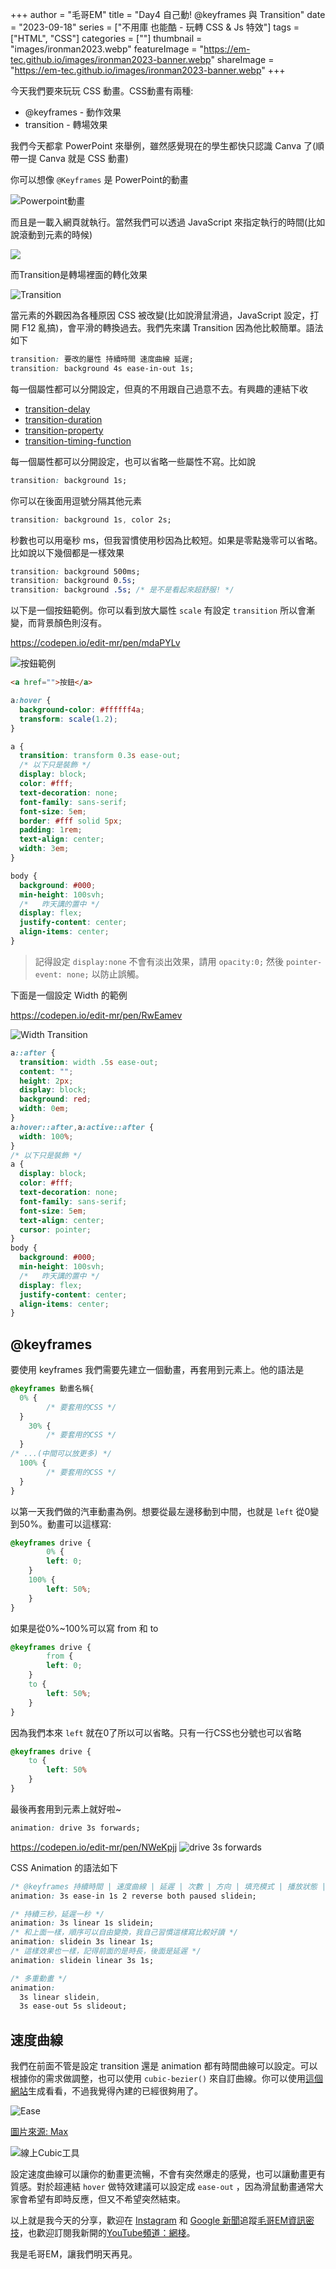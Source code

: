 +++
author = "毛哥EM"
title = "Day4 自己動! @keyframes 與 Transition"
date = "2023-09-18"
series = ["不用庫 也能酷 - 玩轉 CSS & Js 特效"]
tags = ["HTML", "CSS"]
categories = [""]
thumbnail = "images/ironman2023.webp"
featureImage = "https://em-tec.github.io/images/ironman2023-banner.webp"
shareImage = "https://em-tec.github.io/images/ironman2023-banner.webp"
+++

今天我們要來玩玩 CSS 動畫。CSS動畫有兩種:

- @keyframes - 動作效果
- transition - 轉場效果

我們今天都拿 PowerPoint 來舉例，雖然感覺現在的學生都快只認識 Canva 了(順帶一提 Canva 就是 CSS 動畫)

你可以想像 `@Keyframes` 是 PowerPoint的動畫

![Powerpoint動畫](https://em-tec.github.io/post/2023ironman-4/ppt.webp)

而且是一載入網頁就執行。當然我們可以透過 JavaScript 來指定執行的時間(比如說滾動到元素的時候)

![](https://em-tec.github.io/post/2023ironman-4/start.webp)

而Transition是轉場裡面的轉化效果

![Transition](https://em-tec.github.io/post/2023ironman-4/transition.webp)

當元素的外觀因為各種原因 CSS 被改變(比如說滑鼠滑過，JavaScript 設定，打開 F12 亂搞)，會平滑的轉換過去。我們先來講 Transition 因為他比較簡單。語法如下

```css
transition: 要改的屬性 持續時間 速度曲線 延遲;
transition: background 4s ease-in-out 1s;
```

每一個屬性都可以分開設定，但真的不用跟自己過意不去。有興趣的連結下收

- [transition-delay](https://developer.mozilla.org/en-US/docs/Web/CSS/transition-delay)
- [transition-duration](https://developer.mozilla.org/en-US/docs/Web/CSS/transition-duration)
- [transition-property](https://developer.mozilla.org/en-US/docs/Web/CSS/transition-property)
- [transition-timing-function](https://developer.mozilla.org/en-US/docs/Web/CSS/transition-timing-function)

每一個屬性都可以分開設定，也可以省略一些屬性不寫。比如說

```css
transition: background 1s;
```

你可以在後面用逗號分隔其他元素

```css
transition: background 1s, color 2s;
```

秒數也可以用毫秒 ms，但我習慣使用秒因為比較短。如果是零點幾零可以省略。比如說以下幾個都是一樣效果

```css
transition: background 500ms;
transition: background 0.5s;
transition: background .5s; /* 是不是看起來超舒服! */
```

以下是一個按鈕範例。你可以看到放大屬性 `scale` 有設定 `transition` 所以會漸變，而背景顏色則沒有。

https://codepen.io/edit-mr/pen/mdaPYLv

![按鈕範例](https://em-tec.github.io/post/2023ironman-4/button.webp)

```html
<a href="">按鈕</a>
```
```css
a:hover {
  background-color: #ffffff4a;
  transform: scale(1.2);
}

a {
  transition: transform 0.3s ease-out;
  /* 以下只是裝飾 */
  display: block;
  color: #fff;
  text-decoration: none;
  font-family: sans-serif;
  font-size: 5em;
  border: #fff solid 5px;
  padding: 1rem;
  text-align: center;
  width: 3em;
}

body {
  background: #000;
  min-height: 100svh;
  /*   昨天講的置中 */
  display: flex;
  justify-content: center;
  align-items: center;
}

```
> 記得設定 `display:none` 不會有淡出效果，請用 `opacity:0;` 然後 `pointer-event: none;` 以防止誤觸。
> 

下面是一個設定 Width 的範例

https://codepen.io/edit-mr/pen/RwEamev

![Width Transition](https://em-tec.github.io/post/2023ironman-4/width.gif)

```css
a::after {
  transition: width .5s ease-out;
  content: "";
  height: 2px;
  display: block;
  background: red;
  width: 0em;
}
a:hover::after,a:active::after {
  width: 100%;
}
/* 以下只是裝飾 */
a {
  display: block;
  color: #fff;
  text-decoration: none;
  font-family: sans-serif;
  font-size: 5em;
  text-align: center;
  cursor: pointer;
}
body {
  background: #000;
  min-height: 100svh;
  /*   昨天講的置中 */
  display: flex;
  justify-content: center;
  align-items: center;
}
```
## @keyframes

要使用 keyframes 我們需要先建立一個動畫，再套用到元素上。他的語法是

```css
@keyframes 動畫名稱{
  0% {
		/* 要套用的CSS */
  }
	30% {
		/* 要套用的CSS */
  }
/* ...(中間可以放更多) */
  100% {
		/* 要套用的CSS */
  }
}
```

以第一天我們做的汽車動畫為例。想要從最左邊移動到中間，也就是 `left` 從0變到50%。動畫可以這樣寫:

```css
@keyframes drive {
		0% {
        left: 0;
    }
    100% {
        left: 50%;
    }
}
```

如果是從0%~100%可以寫 from 和 to

```css
@keyframes drive {
		from {
        left: 0;
    }
    to {
        left: 50%;
    }
}
```

因為我們本來 `left` 就在0了所以可以省略。只有一行CSS也分號也可以省略

```css
@keyframes drive {
    to {
        left: 50%
    }
}
```

最後再套用到元素上就好啦~

```css
animation: drive 3s forwards;
```

https://codepen.io/edit-mr/pen/NWeKpjj
![drive 3s forwards](https://em-tec.github.io/post/2023ironman-4/car.gif)

CSS Animation 的語法如下

```css
/* @keyframes 持續時間 | 速度曲線 | 延遲 | 次數 | 方向 | 填充模式 | 播放狀態 | 名稱 */
animation: 3s ease-in 1s 2 reverse both paused slidein;

/* 持續三秒，延遲一秒 */
animation: 3s linear 1s slidein;
/* 和上面一樣，順序可以自由變換，我自己習慣這樣寫比較好讀 */
animation: slidein 3s linear 1s;
/* 這樣效果也一樣，記得前面的是時長，後面是延遲 */
animation: slidein linear 3s 1s;

/* 多重動畫 */
animation:
  3s linear slidein,
  3s ease-out 5s slideout;
```

## 速度曲線

我們在前面不管是設定 transition 還是 animation 都有時間曲線可以設定。可以根據你的需求做調整，也可以使用 `cubic-bezier()` 來自訂曲線。你可以使用[這個網站](https://cubic-bezier.com/)生成看看，不過我覺得內建的已經很夠用了。

![Ease](https://em-tec.github.io/post/2023ironman-4/ease.webp)

[圖片來源: Max](https://www.programonaut.com/css-animations-learn-how-to-create-cool-animations-quickly/)

![線上Cubic工具](https://em-tec.github.io/post/2023ironman-4/cubic.webp)

設定速度曲線可以讓你的動畫更流暢，不會有突然爆走的感覺，也可以讓動畫更有質感。對於超連結 `hover` 做特效建議可以設定成 `ease-out` ，因為滑鼠動畫通常大家會希望有即時反應，但又不希望突然結束。

以上就是我今天的分享，歡迎在 [Instagram](https://www.instagram.com/em.tec.blog) 和 [Google 新聞](https://news.google.com/publications/CAAqBwgKMKXLvgswsubVAw?ceid=TW:zh-Hant&oc=3)追蹤[毛哥EM資訊密技](https://em-tec.github.io/)，也歡迎訂閱我新開的[YouTube頻道：網棧](https://www.youtube.com/@webpallet)。

我是毛哥EM，讓我們明天再見。